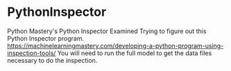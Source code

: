 # PythonInspector
Python Mastery's Python Inspector Examined
Trying to figure out this Python Inspector program.
https://machinelearningmastery.com/developing-a-python-program-using-inspection-tools/
You will need to run the full model to get the data files necessary to do the inspection.
